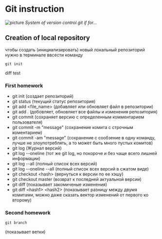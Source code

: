 # Git instruction
![picture](picture_git.jpeg)
*System of version control git if for...*

## Creation of local repository

чтобы создать (инициализировать) новый локальный репозиторий нужно в терминале ввсести команду

    git init


diff test

### First homework

- git init (создает репозиторий)
- git status (текущий статус репозитория)
- git add \<file_name> (добавляет или обновляет файл в репозитории)
- git add . (добовляет, обновляет все файлы и изменения репозитория)
- git commit (сохраняет версию с определенным комментарием пользователя)
- git commit -m "message" (сохранение комита с строчным коментарием)
- git commit -am "message" (сохранение с сообзение в одну команду, лучше не злоупотреблять, а то может быть много пустых комитов)
- git log (Журнал версий)
- git log --oneline (тот же git log, но покороче и без чаще всего лишней информации)
- git log --all (полный список всех версий)
- git log --oneline --all (полный список всех версий в сжатом виде)
- git checkout \<hash> (вернуться к версии по ее хэшу)
- git checkout master (возврат к последней актуальной версии)
- git diff (показывает закомиченые изменения)
- git diff \<hash1> \<hash2> (показывает разницу между двумя комитами, можно даже сказать вектор изменений от первого ко второму)

### Second homework

    git branch
(показывает ветки)
